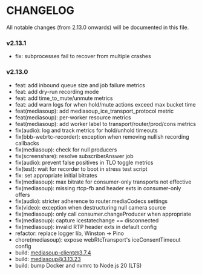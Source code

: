 # CHANGELOG

All notable changes (from 2.13.0 onwards) will be documented in this file.

### v2.13.1

* fix: subprocesses fail to recover from multiple crashes

### v2.13.0

* feat: add inbound queue size and job failure metrics
* feat: add dry-run recording mode
* feat: add time_to_mute/unmute metrics
* feat: add warn logs for when hold/mute actions exceed max bucket time
* feat(mediasoup): add mediasoup_ice_transport_protocol metric
* feat(mediasoup): per-worker resource metrics
* feat(mediasoup): add worker label to transport/router/prod/cons metrics
* fix(audio): log and track metrics for hold/unhold timeouts
* fix(bbb-webrtc-recorder): exception when removing nullish recording callbacks
* fix(mediasoup): check for null producers
* fix(screenshare): resolve subscriberAnswer job
* fix(audio): prevent false positives in TLO toggle metrics
* fix(test): wait for recorder to boot in stress test script
* fix: set appropriate initial bitrates
* fix(mediasoup): max bitrate for consumer-only transports not effective
* fix(mediasoup): missing rtcp-fb and header exts in consumer-only offers
* fix(audio): stricter adherence to router.mediaCodecs settings
* fix(video): exception when destructuring null camera source
* fix(mediasoup): only call consumer.changeProducer when appropriate
* fix(mediasoup): capture icestatechange == disconnected
* fix(mediasoup): invalid RTP header exts in default config
* refactor: replace logger lib, Winston -> Pino
* chore(mediasoup): expose webRtcTransport's iceConsentTimeout config
* build: mediasoup-client@3.7.4
* build: mediasoup@3.13.23
* build: bump Docker and nvmrc to Node.js 20 (LTS)
